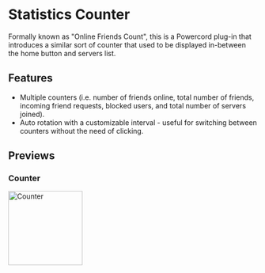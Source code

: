# Statistics Counter
Formally known as "Online Friends Count", this is a Powercord plug-in that introduces a similar sort of counter that used to be displayed in-between the home button and servers list.

## Features

- Multiple counters (i.e. number of friends online, total number of friends, incoming friend requests, blocked users, and total number of servers joined).
- Auto rotation with a customizable interval - useful for switching between counters without the need of clicking.

## Previews

### Counter

<img alt="Counter" src="https://griefmodz.xyz/uploads/yog4NAGa6G.gif" width="150"/>
